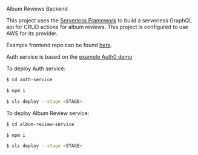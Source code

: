 Album Reviews Backend

This project uses the [Serverless Framework](https://serverless.com) to build a serverless GraphQL api for CRUD actions for album reviews. This project is configured to use AWS for its provider.

Example frontend repo can be found [here](https://github.com/telton/serverless-album-reviews-frontend).

Auth service is based on the [example Auth0 demo](https://github.com/serverless/examples/tree/master/aws-node-auth0-custom-authorizers-api)

To deploy Auth service:

```bash
$ cd auth-service

$ npm i

$ sls deploy --stage <STAGE>
```

To deploy Album Review service:

```bash
$ cd album-review-service

$ npm i

$ sls deploy --stage <STAGE>
```

